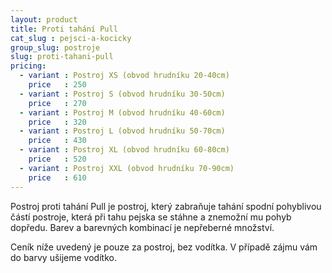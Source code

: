 ```yaml
---
layout: product
title: Proti tahání Pull
cat_slug : pejsci-a-kocicky
group_slug: postroje
slug: proti-tahani-pull
pricing:
  - variant : Postroj XS (obvod hrudníku 20-40cm)
    price   : 250
  - variant : Postroj S (obvod hrudníku 30-50cm)
    price   : 270
  - variant : Postroj M (obvod hrudníku 40-60cm)
    price   : 320
  - variant : Postroj L (obvod hrudníku 50-70cm)
    price   : 430
  - variant : Postroj XL (obvod hrudníku 60-80cm)
    price   : 520
  - variant : Postroj XXL (obvod hrudníku 70-90cm)
    price   : 610
---
```


Postroj proti tahání Pull je postroj, který zabraňuje tahání spodní pohyblivou částí postroje, která při tahu pejska se stáhne a znemožní mu pohyb dopředu. Barev a barevných kombinací je nepřeberné množství.

Ceník níže uvedený je pouze za postroj, bez vodítka. V případě zájmu vám do barvy ušijeme vodítko.

